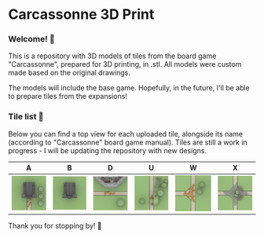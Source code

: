 # Carcassonne 3D Print

### Welcome! 🏰

This is a repository with 3D models of tiles from the board game "Carcassonne", prepared for 3D printing, in .stl. All models were custom made based on the original drawings.

The models will include the base game. Hopefully, in the future, I'll be able to prepare tiles from the expansions!


### Tile list 🎨

Below you can find a top view for each uploaded tile, alongside its name (according to "Carcassonne" board game manual). Tiles are still a work in progress - I will be updating the repository with new designs.

A| B | D | U | W | X  
--- | --- | --- | --- |--- |---
![A](/A.png) | ![B](/B.png) | ![D](/D.png) | ![U](/U.png) | ![W](/W.png) | ![X](/X.png)

Thank you for stopping by! 🙂